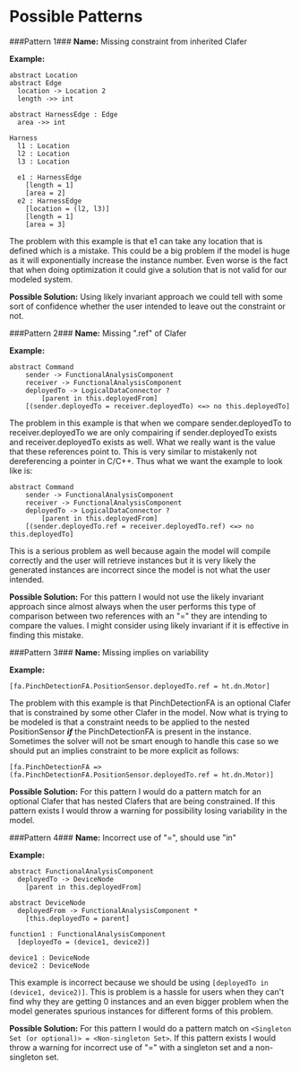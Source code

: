 Possible Patterns
=================

###Pattern 1###
**Name:** Missing constraint from inherited Clafer

**Example:**
```clafer
abstract Location
abstract Edge
  location -> Location 2
  length ->> int

abstract HarnessEdge : Edge
  area ->> int

Harness
  l1 : Location
  l2 : Location
  l3 : Location

  e1 : HarnessEdge
    [length = 1]
    [area = 2]
  e2 : HarnessEdge
    [location = (l2, l3)]
    [length = 1]
    [area = 3]
```
The problem with this example is that e1 can take any location that is defined which is a mistake. This could be a big problem if the model is huge as it will exponentially increase the instance number. Even worse is the fact that when doing optimization it could give a solution that is not valid for our modeled system.

**Possible Solution:** Using likely invariant approach we could tell with some sort of confidence whether the user intended to leave out the constraint or not.

###Pattern 2###
**Name:** Missing ".ref" of Clafer

**Example:**
```clafer
abstract Command
    sender -> FunctionalAnalysisComponent
    receiver -> FunctionalAnalysisComponent
    deployedTo -> LogicalDataConnector ?
        [parent in this.deployedFrom]
    [(sender.deployedTo = receiver.deployedTo) <=> no this.deployedTo]
```

The problem in this example is that when we compare sender.deployedTo to receiver.deployedTo we are only compairing if sender.deployedTo exists and receiver.deployedTo exists as well. What we really want is the value that these references point to. This is very similar to mistakenly not dereferencing a pointer in C/C++. Thus what we want the example to look like is:
```clafer
abstract Command
    sender -> FunctionalAnalysisComponent
    receiver -> FunctionalAnalysisComponent
    deployedTo -> LogicalDataConnector ?
        [parent in this.deployedFrom]
    [(sender.deployedTo.ref = receiver.deployedTo.ref) <=> no this.deployedTo]
```
This is a serious problem as well because again the model will compile correctly and the user will retrieve instances but it is very likely the generated instances are incorrect since the model is not what the user intended.

**Possible Solution:** For this pattern I would not use the likely invariant approach since almost always when the user performs this type of comparison between two references with an "=" they are intending to compare the values. I might consider using likely invariant if it is effective in finding this mistake.

###Pattern 3###
**Name:** Missing implies on variability

**Example:**
```clafer
[fa.PinchDetectionFA.PositionSensor.deployedTo.ref = ht.dn.Motor]
```
The problem with this example is that PinchDetectionFA is an optional Clafer that is constrained by some other Clafer in the model. Now what is trying to be modeled is that a constraint needs to be applied to the nested PositionSensor ***if*** the PinchDetectionFA is present in the instance. Sometimes the solver will not be smart enough to handle this case so we should put an implies constraint to be more explicit as follows:
```clafer
[fa.PinchDetectionFA => (fa.PinchDetectionFA.PositionSensor.deployedTo.ref = ht.dn.Motor)]
```

**Possible Solution:** For this pattern I would do a pattern match for an optional Clafer that has nested Clafers that are being constrained. If this pattern exists I would throw a warning for possibility losing variability in the model.

###Pattern 4###
**Name:** Incorrect use of "=", should use "in"

**Example:**
```clafer
abstract FunctionalAnalysisComponent
  deployedTo -> DeviceNode
    [parent in this.deployedFrom]

abstract DeviceNode
  deployedFrom -> FunctionalAnalysisComponent *
    [this.deployedTo = parent]

function1 : FunctionalAnalysisComponent
  [deployedTo = (device1, device2)]

device1 : DeviceNode
device2 : DeviceNode
```
This example is incorrect because we should be using `[deployedTo in (device1, device2)]`. This is problem is a hassle for users when they can't find why they are getting 0 instances and an even bigger problem when the model generates spurious instances for different forms of this problem.

**Possible Solution:** For this pattern I would do a pattern match on `<Singleton Set (or optional)> = <Non-singleton Set>`. If this pattern exists I would throw a warning for incorrect use of "=" with a singleton set and a non-singleton set.
